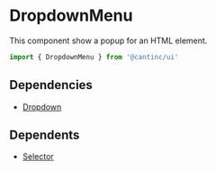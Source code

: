 # DropdownMenu

This component show a popup for an HTML element.

```typescript
import { DropdownMenu } from '@cantinc/ui'
```

## Dependencies

- [Dropdown](/ui/popups/dropdown)

## Dependents

- [Selector](/ui/interaction/selector)
